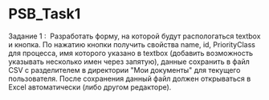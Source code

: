 # PSB_Task1
Задание 1 : 
Разработать форму, на которой будут распологаться textbox и кнопка.
По нажатию кнопки получить свойства name, id, PriorityClass для процесса, имя которого указано в textbox (добавить возможность указывать несколько имен через запятую),
данные сохранить в файл CSV с разделителем в директории "Мои документы" для текущего пользователя. 
После сохранения данный файл должен открываться в Excel автоматически (либо другом редакторе).

